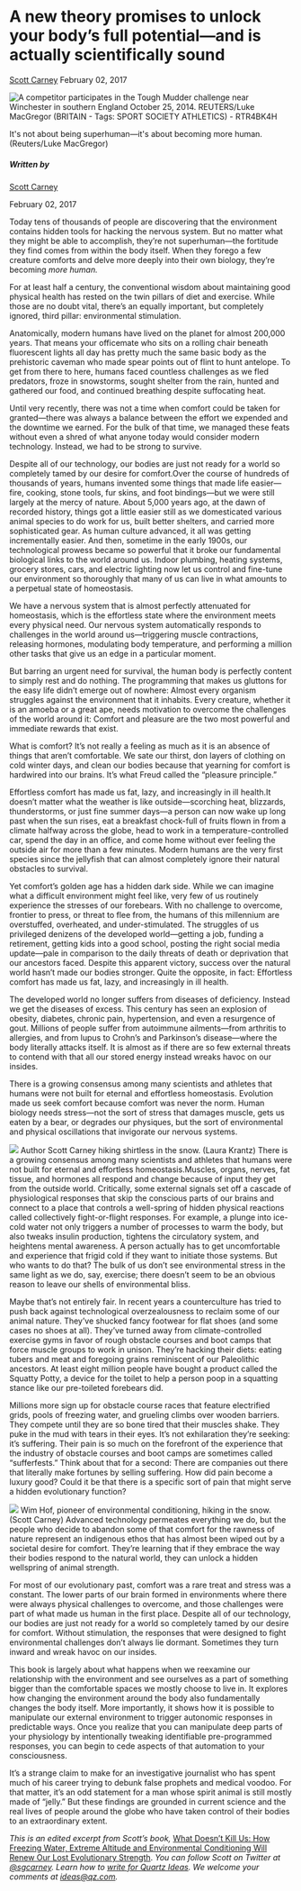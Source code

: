 A new theory promises to unlock your body’s full potential—and is actually scientifically sound
===============================================================================================

[Scott Carney](#) February 02, 2017

![A competitor participates in the Tough Mudder challenge near
Winchester in southern England October 25, 2014. REUTERS/Luke MacGregor
(BRITAIN - Tags: SPORT SOCIETY ATHLETICS) -
RTR4BK4H](https://qzprod.files.wordpress.com/2017/02/tough-mudder-jumping-through-air.jpg?quality=80&strip=all&w=320)

It's not about being superhuman—it's about becoming more human.
(Reuters/Luke MacGregor)

##### Written by

[Scott Carney](#)

February 02, 2017

Today tens of thousands of people are discovering that the environment
contains hidden tools for hacking the nervous system. But no matter what
they might be able to accomplish, they’re not superhuman—the fortitude
they find comes from within the body itself. When they forego a few
creature comforts and delve more deeply into their own biology, they’re
becoming *more human.*

For at least half a century, the conventional wisdom about maintaining
good physical health has rested on the twin pillars of diet and
exercise. While those are no doubt vital, there’s an equally important,
but completely ignored, third pillar: environmental stimulation.

Anatomically, modern humans have lived on the planet for almost 200,000
years. That means your officemate who sits on a rolling chair beneath
fluorescent lights all day has pretty much the same basic body as the
prehistoric caveman who made spear points out of flint to hunt antelope.
To get from there to here, humans faced countless challenges as we fled
predators, froze in snowstorms, sought shelter from the rain, hunted and
gathered our food, and continued breathing despite suffocating heat.

Until very recently, there was not a time when comfort could be taken
for granted—there was always a balance between the effort we expended
and the downtime we earned. For the bulk of that time, we managed these
feats without even a shred of what anyone today would consider modern
technology. Instead, we had to be strong to survive.

Despite all of our technology, our bodies are just not ready for a world
so completely tamed by our desire for comfort.Over the course of
hundreds of thousands of years, humans invented some things that made
life easier—fire, cooking, stone tools, fur skins, and foot bindings—but
we were still largely at the mercy of nature. About 5,000 years ago, at
the dawn of recorded history, things got a little easier still as we
domesticated various animal species to do work for us, built better
shelters, and carried more sophisticated gear. As human culture
advanced, it all was getting incrementally easier. And then, sometime in
the early 1900s, our technological prowess became so powerful that it
broke our fundamental biological links to the world around us. Indoor
plumbing, heating systems, grocery stores, cars, and electric lighting
now let us control and fine-tune our environment so thoroughly that many
of us can live in what amounts to a perpetual state of homeostasis.

We have a nervous system that is almost perfectly attenuated for
homeostasis, which is the effortless state where the environment meets
every physical need. Our nervous system automatically responds to
challenges in the world around us—triggering muscle contractions,
releasing hormones, modulating body temperature, and performing a
million other tasks that give us an edge in a particular moment.

But barring an urgent need for survival, the human body is perfectly
content to simply rest and do nothing. The programming that makes us
gluttons for the easy life didn’t emerge out of nowhere: Almost every
organism struggles against the environment that it inhabits. Every
creature, whether it is an amoeba or a great ape, needs motivation to
overcome the challenges of the world around it: Comfort and pleasure are
the two most powerful and immediate rewards that exist.

What is comfort? It’s not really a feeling as much as it is an absence
of things that aren’t comfortable. We sate our thirst, don layers of
clothing on cold winter days, and clean our bodies because that yearning
for comfort is hardwired into our brains. It’s what Freud called the
“pleasure principle.”

Effortless comfort has made us fat, lazy, and increasingly in ill
health.It doesn’t matter what the weather is like outside—scorching
heat, blizzards, thunderstorms, or just fine summer days—a person can
now wake up long past when the sun rises, eat a breakfast chock-full of
fruits flown in from a climate halfway across the globe, head to work in
a temperature-controlled car, spend the day in an office, and come home
without ever feeling the outside air for more than a few minutes. Modern
humans are the very first species since the jellyfish that can almost
completely ignore their natural obstacles to survival.

Yet comfort’s golden age has a hidden dark side. While we can imagine
what a difficult environment might feel like, very few of us routinely
experience the stresses of our forebears. With no challenge to overcome,
frontier to press, or threat to flee from, the humans of this millennium
are overstuffed, overheated, and under-stimulated. The struggles of us
privileged denizens of the developed world—getting a job, funding a
retirement, getting kids into a good school, posting the right social
media update—pale in comparison to the daily threats of death or
deprivation that our ancestors faced. Despite this apparent victory,
success over the natural world hasn’t made our bodies stronger. Quite
the opposite, in fact: Effortless comfort has made us fat, lazy, and
increasingly in ill health.

The developed world no longer suffers from diseases of deficiency.
Instead we get the diseases of excess. This century has seen an
explosion of obesity, diabetes, chronic pain, hypertension, and even a
resurgence of gout. Millions of people suffer from autoimmune
ailments—from arthritis to allergies, and from lupus to Crohn’s and
Parkinson’s disease—where the body literally attacks itself. It is
almost as if there are so few external threats to contend with that all
our stored energy instead wreaks havoc on our insides.

There is a growing consensus among many scientists and athletes that
humans were not built for eternal and effortless homeostasis. Evolution
made us seek comfort because comfort was never the norm. Human biology
needs stress—not the sort of stress that damages muscle, gets us eaten
by a bear, or degrades our physiques, but the sort of environmental and
physical oscillations that invigorate our nervous systems.

![](https://qzprod.files.wordpress.com/2017/01/15-shirtless-scott-with-poles.jpg?quality=80&strip=all&w=50)
Author Scott Carney hiking shirtless in the snow. (Laura Krantz)
There is a growing consensus among many scientists and athletes that
humans were not built for eternal and effortless homeostasis.Muscles,
organs, nerves, fat tissue, and hormones all respond and change because
of input they get from the outside world. Critically, some external
signals set off a cascade of physiological responses that skip the
conscious parts of our brains and connect to a place that controls a
well-spring of hidden physical reactions called collectively
fight-or-flight responses. For example, a plunge into ice-cold water not
only triggers a number of processes to warm the body, but also tweaks
insulin production, tightens the circulatory system, and heightens
mental awareness. A person actually has to get uncomfortable and
experience that frigid cold if they want to initiate those systems. But
who wants to do that? The bulk of us don’t see environmental stress in
the same light as we do, say, exercise; there doesn’t seem to be an
obvious reason to leave our shells of environmental bliss.

Maybe that’s not entirely fair. In recent years a counterculture has
tried to push back against technological overzealousness to reclaim some
of our animal nature. They’ve shucked fancy footwear for flat shoes (and
some cases no shoes at all). They’ve turned away from climate-controlled
exercise gyms in favor of rough obstacle courses and boot camps that
force muscle groups to work in unison. They’re hacking their diets:
eating tubers and meat and foregoing grains reminiscent of our
Paleolithic ancestors. At least eight million people have bought a
product called the Squatty Potty, a device for the toilet to help a
person poop in a squatting stance like our pre-toileted forebears did.

Millions more sign up for obstacle course races that feature electrified
grids, pools of freezing water, and grueling climbs over wooden
barriers. They compete until they are so bone tired that their muscles
shake. They puke in the mud with tears in their eyes. It’s not
exhilaration they’re seeking: it’s suffering. Their pain is so much on
the forefront of the experience that the industry of obstacle courses
and boot camps are sometimes called “sufferfests.” Think about that for
a second: There are companies out there that literally make fortunes by
selling suffering. How did pain become a luxury good? Could it be that
there is a specific sort of pain that might serve a hidden evolutionary
function?

![](https://qzprod.files.wordpress.com/2017/01/5-snowy-hof.jpg?quality=80&strip=all&w=50)
Wim Hof, pioneer of environmental conditioning, hiking in the snow.
(Scott Carney)
Advanced technology permeates everything we do, but the people who
decide to abandon some of that comfort for the rawness of nature
represent an indigenous ethos that has almost been wiped out by a
societal desire for comfort. They’re learning that if they embrace the
way their bodies respond to the natural world, they can unlock a hidden
wellspring of animal strength.

For most of our evolutionary past, comfort was a rare treat and stress
was a constant. The lower parts of our brain formed in environments
where there were always physical challenges to overcome, and those
challenges were part of what made us human in the first place. Despite
all of our technology, our bodies are just not ready for a world so
completely tamed by our desire for comfort. Without stimulation, the
responses that were designed to fight environmental challenges don’t
always lie dormant. Sometimes they turn inward and wreak havoc on our
insides.

This book is largely about what happens when we reexamine our
relationship with the environment and see ourselves as a part of
something bigger than the comfortable spaces we mostly choose to live
in. It explores how changing the environment around the body also
fundamentally changes the body itself. More importantly, it shows how it
is possible to manipulate our external environment to trigger autonomic
responses in predictable ways. Once you realize that you can manipulate
deep parts of your physiology by intentionally tweaking identifiable
pre-programmed responses, you can begin to cede aspects of that
automation to your consciousness.

It’s a strange claim to make for an investigative journalist who has
spent much of his career trying to debunk false prophets and medical
voodoo. For that matter, it’s an odd statement for a man whose spirit
animal is still mostly made of “jelly.” But these findings are grounded
in current science and the real lives of people around the globe who
have taken control of their bodies to an extraordinary extent.

*This is an edited excerpt from Scott’s book,* [What Doesn’t Kill Us:
How Freezing Water, Extreme Altitude and Environmental Conditioning Will
Renew Our Lost Evolutionary
Strength](https://www.amazon.com/What-Doesnt-Kill-Environmental-Conditioning/dp/1623366909?tag=quartz07-20).
*You can follow Scott on Twitter at
[@sgcarney](https://twitter.com/sgcarney). Learn how to [write for
Quartz
Ideas](https://qz.com/635686/the-complete-guide-to-writing-for-quartz-ideas/).
We welcome your comments at <ideas@qz.com>.*



